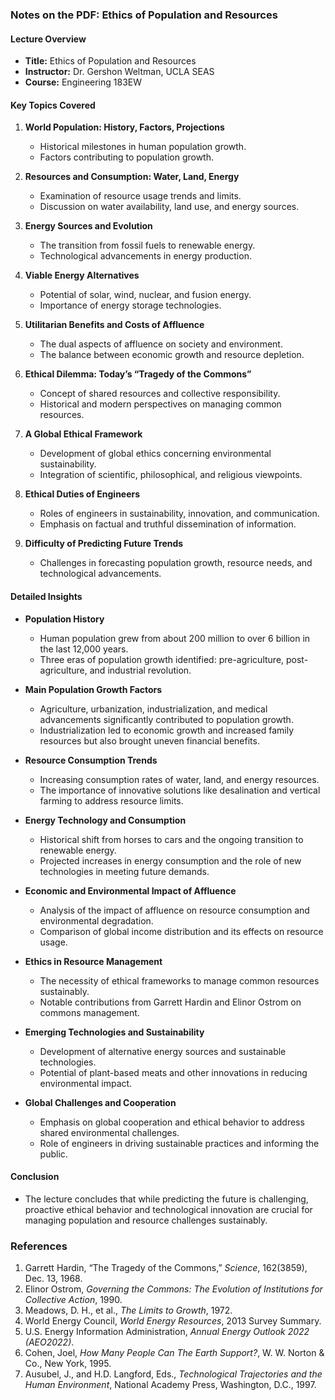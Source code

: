 ### Notes on the PDF: Ethics of Population and Resources

#### Lecture Overview
- **Title:** Ethics of Population and Resources
- **Instructor:** Dr. Gershon Weltman, UCLA SEAS
- **Course:** Engineering 183EW

#### Key Topics Covered
1. **World Population: History, Factors, Projections**
   - Historical milestones in human population growth.
   - Factors contributing to population growth.

2. **Resources and Consumption: Water, Land, Energy**
   - Examination of resource usage trends and limits.
   - Discussion on water availability, land use, and energy sources.

3. **Energy Sources and Evolution**
   - The transition from fossil fuels to renewable energy.
   - Technological advancements in energy production.

4. **Viable Energy Alternatives**
   - Potential of solar, wind, nuclear, and fusion energy.
   - Importance of energy storage technologies.

5. **Utilitarian Benefits and Costs of Affluence**
   - The dual aspects of affluence on society and environment.
   - The balance between economic growth and resource depletion.

6. **Ethical Dilemma: Today’s “Tragedy of the Commons”**
   - Concept of shared resources and collective responsibility.
   - Historical and modern perspectives on managing common resources.

7. **A Global Ethical Framework**
   - Development of global ethics concerning environmental sustainability.
   - Integration of scientific, philosophical, and religious viewpoints.

8. **Ethical Duties of Engineers**
   - Roles of engineers in sustainability, innovation, and communication.
   - Emphasis on factual and truthful dissemination of information.

9. **Difficulty of Predicting Future Trends**
   - Challenges in forecasting population growth, resource needs, and technological advancements.

#### Detailed Insights
- **Population History**
  - Human population grew from about 200 million to over 6 billion in the last 12,000 years.
  - Three eras of population growth identified: pre-agriculture, post-agriculture, and industrial revolution.

- **Main Population Growth Factors**
  - Agriculture, urbanization, industrialization, and medical advancements significantly contributed to population growth.
  - Industrialization led to economic growth and increased family resources but also brought uneven financial benefits.

- **Resource Consumption Trends**
  - Increasing consumption rates of water, land, and energy resources.
  - The importance of innovative solutions like desalination and vertical farming to address resource limits.

- **Energy Technology and Consumption**
  - Historical shift from horses to cars and the ongoing transition to renewable energy.
  - Projected increases in energy consumption and the role of new technologies in meeting future demands.

- **Economic and Environmental Impact of Affluence**
  - Analysis of the impact of affluence on resource consumption and environmental degradation.
  - Comparison of global income distribution and its effects on resource usage.

- **Ethics in Resource Management**
  - The necessity of ethical frameworks to manage common resources sustainably.
  - Notable contributions from Garrett Hardin and Elinor Ostrom on commons management.

- **Emerging Technologies and Sustainability**
  - Development of alternative energy sources and sustainable technologies.
  - Potential of plant-based meats and other innovations in reducing environmental impact.

- **Global Challenges and Cooperation**
  - Emphasis on global cooperation and ethical behavior to address shared environmental challenges.
  - Role of engineers in driving sustainable practices and informing the public.

#### Conclusion
- The lecture concludes that while predicting the future is challenging, proactive ethical behavior and technological innovation are crucial for managing population and resource challenges sustainably.

### References
1. Garrett Hardin, “The Tragedy of the Commons,” *Science*, 162(3859), Dec. 13, 1968.
2. Elinor Ostrom, *Governing the Commons: The Evolution of Institutions for Collective Action*, 1990.
3. Meadows, D. H., et al., *The Limits to Growth*, 1972.
4. World Energy Council, *World Energy Resources*, 2013 Survey Summary.
5. U.S. Energy Information Administration, *Annual Energy Outlook 2022 (AEO2022)*.
6. Cohen, Joel, *How Many People Can The Earth Support?*, W. W. Norton & Co., New York, 1995.
7. Ausubel, J., and H.D. Langford, Eds., *Technological Trajectories and the Human Environment*, National Academy Press, Washington, D.C., 1997.